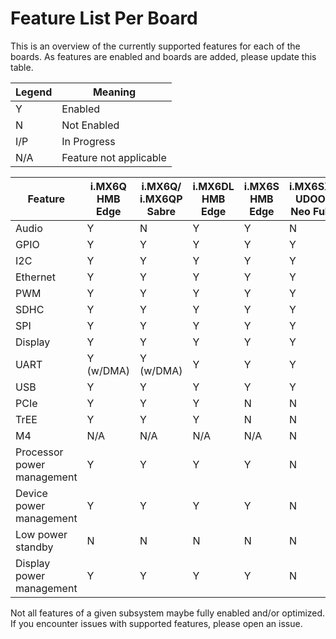 Feature List Per Board
=======

This is an overview of the currently supported features for each of the boards.  As features are enabled and boards are added, please update this table.

|Legend| Meaning|
|---|---|
| Y | Enabled |
| N | Not Enabled |
| I/P | In Progress |
| N/A | Feature not applicable |

| Feature | i.MX6Q HMB Edge | i.MX6Q/ i.MX6QP Sabre | i.MX6DL HMB Edge | i.MX6S HMB Edge | i.MX6SX UDOO Neo Full | i.MX6ULL EVK | i.MX7D CL IoT Gate | i.MX7D Sabre | i.MX8M EVK | i.MX8M Mini EVK |
|-----|-----|-----|-----|-----|-----|-----|-----|-----|-----|-----|
| Audio    | Y   | N   | Y   | Y   | N   | N   | Y   | N   | Y   | N   |
| GPIO     | Y   | Y   | Y   | Y   | Y   | Y   | Y   | Y   | Y   | Y |
| I2C      | Y   | Y   | Y   | Y   | Y   | Y   | Y   | N   | Y   | Y |
| Ethernet | Y   | Y   | Y   | Y   | Y   | Y   | Y   | N   | Y   | Y   |
| PWM      | Y   | Y   | Y   | Y   | Y   | Y   | Y   | N   | N   | N   |
| SDHC     | Y   | Y   | Y   | Y   | Y   | Y   | Y   | Y   | Y   | Y   |
| SPI      | Y   | Y   | Y   | Y   | Y   | Y   | Y   | N   | N   | Y   |
| Display  | Y   | Y   | Y   | Y   | Y   | N   | Y   | N   | Y   | Y   |
| UART     | Y (w/DMA)   | Y (w/DMA)   | Y   | Y   | Y   | Y   | Y   | N   | N   | N   |
| USB      | Y   | Y   | Y   | Y   | Y   | Y   | Y   | N   | Y   | Y   |
| PCIe     | Y   | Y   | Y   | N   | N   | N   | N   | N   | N   | N   |
| TrEE     | Y   | Y   | Y   | N   | N   | N   | Y   | N   | Y   | N   |
| M4       | N/A | N/A | N/A | N/A | N   | N   | N   | N   | N   | N   |
| Processor power management      | Y   | Y   | Y   | Y   | N   | N   | Y   | Y   | Y   | Y   |
| Device power management      | Y   | Y   | Y   | Y   | N   | N   | N   | N   | N   | N   |
| Low power standby      | N   | N   | N   | N   | N   | N   | N   | N   | N   | N   |
| Display power management      | Y   | Y   | Y   | Y   | N   | N   | N   | N   | N   | N   |


Not all features of a given subsystem maybe fully enabled and/or optimized. If you encounter issues with supported features, please open an issue.
